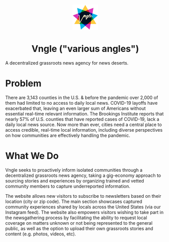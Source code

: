  <p align="center">
  <a href="https://www.vngle.com/">
    <img alt="Vngle" src="./static/images/logo.png" width="80" />
  </a>
</p>
<h1 align="center">
  Vngle ("various angles")
</h1>

A decentralized grassroots news agency for news deserts.

# Problem

There are 3,143 counties in the U.S. & before the pandemic over 2,000 of them had limited to no access to daily local news. COVID-19 layoffs have exacerbated that, leaving an even larger sum of Americans without essential real-time relevant information. The Brookings Institute reports that nearly 57% of U.S. counties that have reported cases of COVID-19, lack a daily local news source. Now more than ever, cities need a central place to access credible, real-time local information, including diverse perspectives on how communities are effectively handling the pandemic.

# What We Do

Vngle seeks to proactively inform isolated communities through a decentralized grassroots news agency, taking a gig-economy approach to sourcing stories and experiences by organizing trained and vetted community members to capture underreported information.

The website allows new visitors to subscribe to newsletters based on their location (city or zip code). The main section showcases captured community experiences shared by locals across the United States (via our Instagram feed). The website also empowers visitors wishing to take part in the newsgathering process by facilitating the ability to request local coverage on matters unknown or not being represented to the general public, as well as the option to upload their own grassroots stories and content (e.g. photos, videos, etc).
